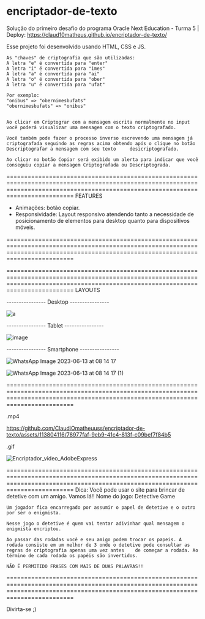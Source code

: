 # encriptador-de-texto
Solução do primeiro desafio do programa Oracle Next Education - Turma 5 | Deploy: https://claud10matheus.github.io/encriptador-de-texto/

Esse projeto foi desenvolvido usando HTML, CSS e JS.
    
    
    As "chaves" de criptografia que são utilizadas:
    A letra "e" é convertida para "enter"
    A letra "i" é convertida para "imes"
    A letra "a" é convertida para "ai"
    A letra "o" é convertida para "ober"
    A letra "u" é convertida para "ufat"

    Por exemplo:
    "onibus" => "obernimesbufats"
    "obernimesbufats" => "onibus"
	
	
	Ao clicar em Criptograr com a mensagem escrita normalmente no input você poderá visualizar uma mensagem com o texto criptografado.

	Você também pode fazer o processo inverso escrevendo uma mensagem já criptografada seguindo as regras acima obtendo após o clique no botão Descriptografar a mensagem com seu texto 	desicriptografado.

	Ao clicar no botão Copiar será exibido um alerta para indicar que você conseguiu copiar a mensagem Criptografada ou Descriptograda.

=====================================================================================================================================================================================
				FEATURES
* Animações: botão copiar.
* Responsividade: Layout responsivo atendendo tanto a necessidade de posicionamento de elementos para desktop quanto para dispositivos móveis.

=====================================================================================================================================================================================

=====================================================================================================================================================================================
				LAYOUTS



---------------- Desktop ----------------


![a](https://github.com/ClaudiOmatheuuss/encriptador-de-texto/assets/113804116/c4f46339-fa03-41be-a3bd-cfe916e26db4)



---------------- Tablet ---------------- 



![image](https://github.com/ClaudiOmatheuuss/encriptador-de-texto/assets/113804116/882f5734-a0f9-4085-b3ac-7e3b3714d1ad)






---------------- Smartphone ----------------





![WhatsApp Image 2023-06-13 at 08 14 17](https://github.com/ClaudiOmatheuuss/encriptador-de-texto/assets/113804116/2d768cb0-fd5f-4c4f-8d9e-9148cacda4da)









![WhatsApp Image 2023-06-13 at 08 14 17 (1)](https://github.com/ClaudiOmatheuuss/encriptador-de-texto/assets/113804116/c2c04ca2-8a1f-4507-8c9e-95e853e7f6cb)









=====================================================================================================================================================================================





.mp4



https://github.com/ClaudiOmatheuuss/encriptador-de-texto/assets/113804116/78977faf-9eb9-41c4-813f-c09bef7f84b5












.gif

![Encriptador_video_AdobeExpress](https://github.com/ClaudiOmatheuuss/encriptador-de-texto/assets/113804116/d677c9c4-f69a-4ad8-9c63-1c4cc03e49ec)







=====================================================================================================================================================================================
Dica: Você pode usar o site para brincar de detetive com um amigo. Vamos lá!!
	Nome do jogo: Detective Game
	
	Um jogador fica encarregado por assumir o papel de detetive e o outro por ser o enigmista.

	Nesse jogo o detetive é quem vai tentar adivinhar qual mensagem o enigmista encriptou.
	
	Ao passar das rodadas você e seu amigo podem trocar os papeis. A rodada consiste em um melhor de 3 onde o detetive pode consultar as regras de criptografia apenas uma vez antes 	de começar a rodada. Ao término de cada rodada os papéis são invertidos.

	NÃO É PERMITIDO FRASES COM MAIS DE DUAS PALAVRAS!!
=====================================================================================================================================================================================


Divirta-se ;)

